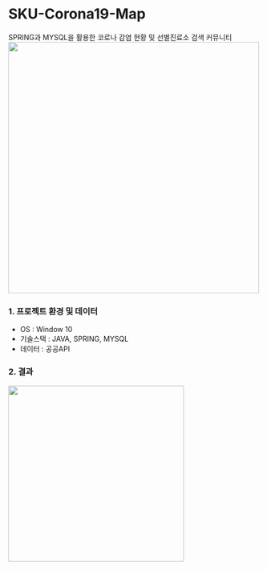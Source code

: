 # SKU-Corona19-Map
SPRING과 MYSQL을 활용한 코로나 감염 현황 및 선별진료소 검색 커뮤니티
<img width="500" src="https://user-images.githubusercontent.com/71426985/166098690-2e9e5338-f706-49b2-99b8-cd2e7354e53e.png">
<h3>1. 프로젝트 환경 및 데이터</h3>
<ul>
  <li>OS : Window 10</li>
  <li>기술스택 : JAVA, SPRING, MYSQL</li>
  <li>데이터 : 공공API</li>
</ul>
<h3>2. 결과</h3>
<img width="350" src="https://user-images.githubusercontent.com/71426985/164933995-5dc928a3-6c28-49ca-a2e2-682004d67bea.png">
